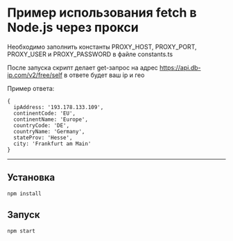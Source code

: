 # Пример использования fetch в Node.js через прокси

Необходимо заполнить константы PROXY_HOST, PROXY_PORT, PROXY_USER и
PROXY_PASSWORD в файле constants.ts

После запуска скрипт делает get-запрос на адрес
https://api.db-ip.com/v2/free/self в ответе будет ваш ip и гео

Пример ответа:

```
{
  ipAddress: '193.178.133.109',
  continentCode: 'EU',
  continentName: 'Europe',
  countryCode: 'DE',
  countryName: 'Germany',
  stateProv: 'Hesse',
  city: 'Frankfurt am Main'
}
```

---

## Установка

```
npm install
```

## Запуск

```
npm start
```
